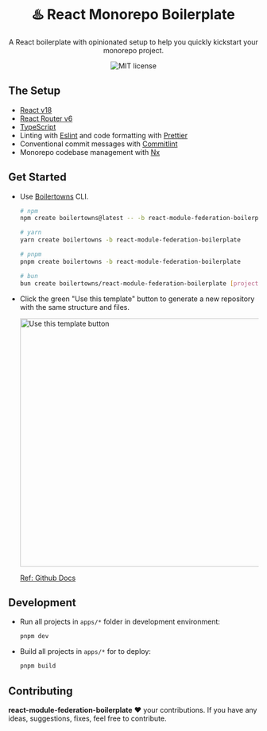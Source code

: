 <h1 align="center">♨️ React Monorepo Boilerplate</h1>

<div align="center">
  <p>
    A React boilerplate with opinionated setup to help you quickly kickstart your monorepo project.
  </p>
  <img src="https://img.shields.io/github/license/boilertowns/react-module-federation-boilerplate?style=flat-square" alt="MIT license" >
</div>

## The Setup

- [React v18][react-url]
- [React Router v6][react-router-url]
- [TypeScript][typescript-url]
- Linting with [Eslint][eslint-url] and code formatting with [Prettier][prettier-url]
- Conventional commit messages with [Commitlint][commitlint-url]
- Monorepo codebase management with [Nx][nx-url]

## Get Started

- Use [Boilertowns](https://github.com/boilertowns/create-boilertowns) CLI.

  ```sh
  # npm
  npm create boilertowns@latest -- -b react-module-federation-boilerplate

  # yarn
  yarn create boilertowns -b react-module-federation-boilerplate

  # pnpm
  pnpm create boilertowns -b react-module-federation-boilerplate

  # bun
  bun create boilertowns/react-module-federation-boilerplate [project-name]
  ```

- Click the green "Use this template" button to generate a new repository with the same structure and files.

  <img src="https://docs.github.com/assets/cb-36544/images/help/repository/use-this-template-button.png" alt="Use this template button" width="500">

  [Ref: Github Docs](https://docs.github.com/en/repositories/creating-and-managing-repositories/creating-a-repository-from-a-template)

## Development

- Run all projects in `apps/*` folder in development environment:

  ```sh
  pnpm dev
  ```

- Build all projects in `apps/*` for to deploy:

  ```sh
  pnpm build
  ```

## Contributing

**react-module-federation-boilerplate** ❤️ your contributions. If you have any ideas, suggestions, fixes, feel free to contribute.

[react-url]: https://beta.reactjs.org
[react-router-url]: https://reactrouter.com
[typescript-url]: https://www.typescriptlang.org
[babel-url]: https://babeljs.io
[webpack-url]: https://webpack.js.org
[eslint-url]: https://eslint.org
[commitlint-url]: https://github.com/conventional-changelog/commitlint
[prettier-url]: https://prettier.io
[nx-url]: https://nx.dev
